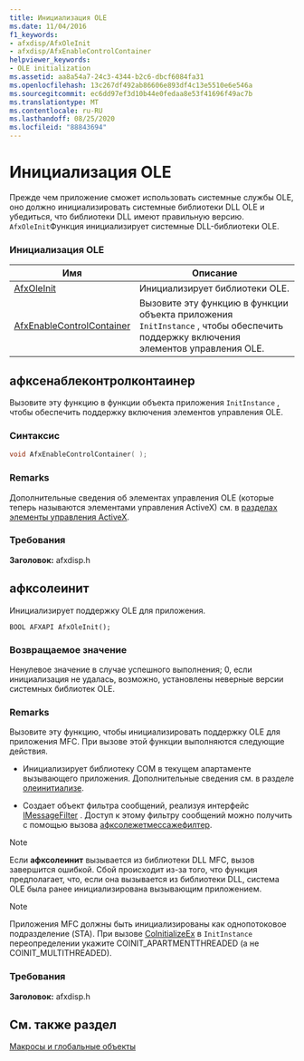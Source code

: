 ```yaml
---
title: Инициализация OLE
ms.date: 11/04/2016
f1_keywords:
- afxdisp/AfxOleInit
- afxdisp/AfxEnableControlContainer
helpviewer_keywords:
- OLE initialization
ms.assetid: aa8a54a7-24c3-4344-b2c6-dbcf6084fa31
ms.openlocfilehash: 13c267df492ab86606e893df4c13e5510e6e546a
ms.sourcegitcommit: ec6dd97ef3d10b44e0fedaa8e53f41696f49ac7b
ms.translationtype: MT
ms.contentlocale: ru-RU
ms.lasthandoff: 08/25/2020
ms.locfileid: "88843694"
---
```

# <a name="ole-initialization"></a>Инициализация OLE

Прежде чем приложение сможет использовать системные службы OLE, оно должно инициализировать системные библиотеки DLL OLE и убедиться, что библиотеки DLL имеют правильную версию. `AfxOleInit`Функция инициализирует системные DLL-библиотеки OLE.

### <a name="ole-initialization"></a>Инициализация OLE

|Имя|Описание|
|-|-|
|[AfxOleInit](#afxoleinit)|Инициализирует библиотеки OLE.|
|[AfxEnableControlContainer](#afxenablecontrolcontainer)|Вызовите эту функцию в функции объекта приложения `InitInstance` , чтобы обеспечить поддержку включения элементов управления OLE.|

## <a name="afxenablecontrolcontainer"></a><a name="afxenablecontrolcontainer"></a> афксенаблеконтролконтаинер

Вызовите эту функцию в функции объекта приложения `InitInstance` , чтобы обеспечить поддержку включения элементов управления OLE.

### <a name="syntax"></a>Синтаксис

```cpp
void AfxEnableControlContainer( );
```

### <a name="remarks"></a>Remarks

Дополнительные сведения об элементах управления OLE (которые теперь называются элементами управления ActiveX) см. в [разделах элементы управления ActiveX](../mfc-activex-controls.md).

### <a name="requirements"></a>Требования

**Заголовок:** afxdisp.h

## <a name="afxoleinit"></a><a name="afxoleinit"></a> афксолеинит

Инициализирует поддержку OLE для приложения.

```
BOOL AFXAPI AfxOleInit();
```

### <a name="return-value"></a>Возвращаемое значение

Ненулевое значение в случае успешного выполнения; 0, если инициализация не удалась, возможно, установлены неверные версии системных библиотек OLE.

### <a name="remarks"></a>Remarks

Вызовите эту функцию, чтобы инициализировать поддержку OLE для приложения MFC. При вызове этой функции выполняются следующие действия.

- Инициализирует библиотеку COM в текущем апартаменте вызывающего приложения. Дополнительные сведения см. в разделе [олеинитиализе](/windows/win32/api/ole2/nf-ole2-oleinitialize).

- Создает объект фильтра сообщений, реализуя интерфейс [IMessageFilter](/windows/win32/api/objidl/nn-objidl-imessagefilter) . Доступ к этому фильтру сообщений можно получить с помощью вызова [афксолежетмессажефилтер](application-control.md#afxolegetmessagefilter).

> [!NOTE]
> Если **афксолеинит** вызывается из библиотеки DLL MFC, вызов завершится ошибкой. Сбой происходит из-за того, что функция предполагает, что, если она вызывается из библиотеки DLL, система OLE была ранее инициализирована вызывающим приложением.

> [!NOTE]
> Приложения MFC должны быть инициализированы как однопотоковое подразделение (STA). При вызове [CoInitializeEx](/windows/win32/api/combaseapi/nf-combaseapi-coinitializeex) в `InitInstance` переопределении укажите COINIT_APARTMENTTHREADED (а не COINIT_MULTITHREADED).

### <a name="requirements"></a>Требования

**Заголовок:** afxdisp.h

## <a name="see-also"></a>См. также раздел

[Макросы и глобальные объекты](../../mfc/reference/mfc-macros-and-globals.md)

